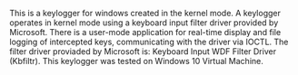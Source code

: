 This is a keylogger for windows created in the kernel mode.
A keylogger operates in kernel mode using a keyboard input filter driver provided by Microsoft.
There is a user-mode application for real-time display and file logging of intercepted keys, communicating with the driver via IOCTL.
The filter driver proviaded by Microsoft is: Keyboard Input WDF Filter Driver (Kbfiltr).
This keylogger was tested on Windows 10 Virtual Machine. 
